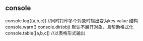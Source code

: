 ## console
console.log({a,b,c}) //同时打印多个对象时输出变为key value 结构
console.warn()
console.dir(obj) 默认不展开对象，且帮助格式化
console.table([a,b,c]) //以表格形式输出
